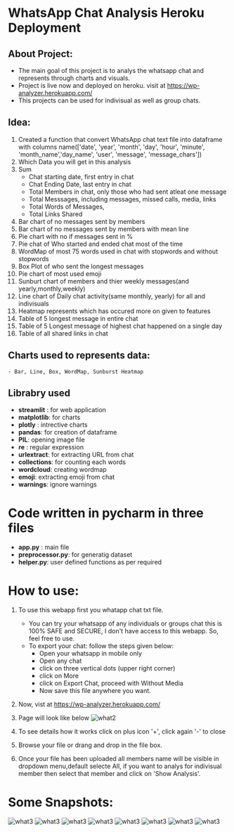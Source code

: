 # WhatsApp Chat Analysis Heroku Deployment



## About Project:
- The main goal of this project is to analys the whatsapp chat and represents through charts and visuals.
- Project is live now and deployed on heroku. visit at https://wp-analyzer.herokuapp.com/
- This projects can be used for indivisual as well as group chats.
​
## Idea:
1. Created a function that convert WhatsApp chat text file into dataframe with columns name(['date', 'year', 'month', 'day', 'hour', 'minute', 'month_name','day_name', 'user', 'message', 'message_chars'])
​
2. Which Data you will get in this analysis
1. Sum
    - Chat starting date, first entry in chat
    - Chat Ending Date, last entry in chat
    - Total Members in chat, only those who had sent atleat one message
    - Total Messsages, including messages, missed calls, media, links
    - Total Words of Messages, 
    - Total Links Shared
2. Bar chart of no messages sent by members
3. Bar chart of no messages sent by members with mean line
4. Pie chart with no if messages sent in %
5. Pie chat of Who started and ended chat most of the time
6. WordMap of most 75 words used in chat with stopwords and without stopwords
7. Box Plot of who sent the longest messages
8. Pie chart of most used emoji
9. Sunburt chart of members and thier weekly messages(and yearly,monthly,weekly)
10. Line chart of Daily chat activity(same monthly, yearly) for all and indivisuals
11. Heatmap represents which has occured more on given to features
12. Table of 5 longest message in entire chat
13. Table of 5 Longest message of highest chat happened on a single day
14. Table of all shared links in chat
    
## Charts used to represents data:
    - Bar, Line, Box, WordMap, Sunburst Heatmap
    
## Librabry used
   - **streamlit** : for web application
   - **matplotlib**: for charts 
   - **plotly** : intrective charts
   - **pandas**: for creation of dataframe
   - **PIL**: opening image file 
   - **re** : regular expression
   - **urlextract**: for extracting URL from chat
   - **collections**: for counting each words
   - **wordcloud**: creating wordmap
   - **emoji**: extracting emoji from chat
   - **warnings**: ignore warnings
​
# Code written in pycharm in three files
- **app.py** : main file
- **preprocessor.py**: for generatig dataset
- **helper.py**: user defined functions as per required
​
# How to use:
1. To use this webapp first you whatapp chat txt file.
    - You can try your whatsapp of any individuals or groups chat this is 100% SAFE and SECURE, I don't have access to this webapp. So, feel free to use.
    - To export your chat: follow the steps given below:
        - Open your whatsapp in mobile only
        - Open any chat
        - click on three vertical dots (upper right corner)
        - click on More
        - click on Export Chat, proceed with Without Media
        - Now save this file anywhere you want.
        
2. Now, vist at https://wp-analyzer.herokuapp.com/
3. Page will look like below
![what2](https://github.com/enessoztrk/WhatsApp_Chat_Analysis_Heroku_Deployment/blob/main/img/1.png?raw=true)
4. To see details how it works click on plus icon '+', click again '-' to close
5. Browse your file or drang and drop in the file box.
6. Once your file has been uploaded all members name will be visible in dropdown menu,default selecte All, if you want to analys for indivisual member then select that member and click on 'Show Analysis'.


# Some Snapshots:
![what3](https://github.com/enessoztrk/WhatsApp_Chat_Analysis_Heroku_Deployment/blob/main/img/2.png?raw=true)
![what3](https://github.com/enessoztrk/WhatsApp_Chat_Analysis_Heroku_Deployment/blob/main/img/3.png?raw=true)
![what3](https://github.com/enessoztrk/WhatsApp_Chat_Analysis_Heroku_Deployment/blob/main/img/4.png?raw=true)
![what3](https://github.com/enessoztrk/WhatsApp_Chat_Analysis_Heroku_Deployment/blob/main/img/5.png?raw=true)
![what3](https://github.com/enessoztrk/WhatsApp_Chat_Analysis_Heroku_Deployment/blob/main/img/6.png?raw=true)
![what3](https://github.com/enessoztrk/WhatsApp_Chat_Analysis_Heroku_Deployment/blob/main/img/7.png?raw=true)
![what3](https://github.com/enessoztrk/WhatsApp_Chat_Analysis_Heroku_Deployment/blob/main/img/8.png?raw=true)
![what3](https://github.com/enessoztrk/WhatsApp_Chat_Analysis_Heroku_Deployment/blob/main/img/9.png?raw=true)
